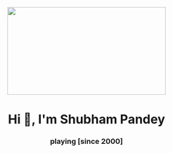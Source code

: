 <p align="center"><img src="https://thumbs.gfycat.com/NewHospitableEagle-max-1mb.gif" width="360" height="200"/></p>
<h1 align="center">Hi 👋, I'm Shubham Pandey</h1>
<h3 align="center">playing [since 2000] </h3>


